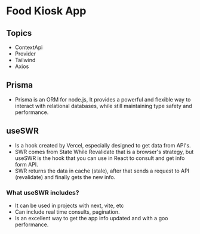 # Food Kiosk App

## Topics

- ContextApi
- Provider
- Tailwind
- Axios

## Prisma

- Prisma is an ORM for node.js, It provides a powerful and flexible way to interact with relational databases, while still maintaining type safety and performance.

## useSWR

- Is a hook created by Vercel, especially designed to get data from API's.
- SWR comes from State While Revalidate that is a browser's strategy, but useSWR is the hook that you can use in React to consult and get info form API.
- SWR returns the data in cache (stale), after that sends a request to API (revalidate) and finally gets the new info.

### What useSWR includes?

- It can be used in projects with next, vite, etc
- Can include real time consults, pagination.
- Is an excellent way to get the app info updated and with a goo performance.

